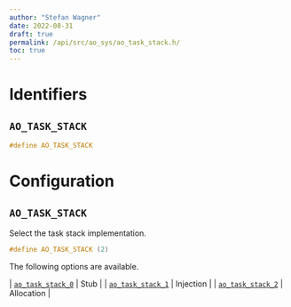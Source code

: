 ```yaml
---
author: "Stefan Wagner"
date: 2022-08-31
draft: true
permalink: /api/src/ao_sys/ao_task_stack.h/
toc: true
---
```


# Identifiers

## `AO_TASK_STACK`

```c
#define AO_TASK_STACK
```

# Configuration

## `AO_TASK_STACK`

Select the task stack implementation.

```c
#define AO_TASK_STACK (2)
```

The following options are available.

| [`ao_task_stack_0`](ao_task_stack_0.h.md) | Stub |
| [`ao_task_stack_1`](ao_task_stack_1.h.md) | Injection |
| [`ao_task_stack_2`](ao_task_stack_2.h.md) | Allocation |

